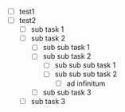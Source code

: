 - [ ] test1
- [ ] test2
    - [ ]  sub task 1
    - [ ]  sub task 2
        - [ ]  sub sub task 1
        - [ ]  sub sub task 2
            - [ ]  sub sub sub task 1
            - [ ]  sub sub sub task 2
                - [ ]  ad infinitum
        - [ ]  sub sub task 3
     - [ ]  sub task 3
